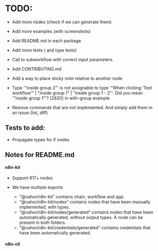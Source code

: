 # TODO:

- Add more nodes (check if we can generate them)
- Add more examples (with screenshots)
- Add README.md in each package
- Add more tests ( and type tests)
- Call to subworkflow with correct input parameters.

- Add CONTRIBUTING.md

- Add a way to place sticky note relative to another node

- Type '"inside group 2"' is not assignable to type '"When clicking ‘Test workflow’" | "inside group 1" | "inside group 1 - 2"'. Did you mean '"inside group 1"'? [2820]
in with-group example

- Remove commands that are not implemented. And simply add them in an issue (list, diff)

## Tests to add:

- Propagate types for if nodes

## Notes for README.md

#### n8n-kit

- Support 617+ nodes

- We have multiple exports
	- "@vahor/n8n-kit" contains chain, workflow and app.
	- "@vahor/n8n-kit/nodes" contains nodes that have been manually implemented, with types.
	- "@vahor/n8n-kit/nodes/generated" contains nodes that have been automatically generated, without output types. A node can be present in both folders.
	- "@vahor/n8n-kit/credentials/generated" contains credentials that have been automatically generated.


#### n8n-cli
